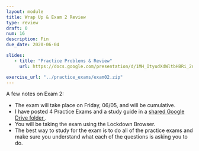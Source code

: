 ```yaml
---
layout: module
title: Wrap Up & Exam 2 Review
type: review
draft: 0
num: 16
description: Fin
due_date: 2020-06-04

slides: 
   - title: "Practice Problems & Review"
     url: https://docs.google.com/presentation/d/1MH_ItyudXdWltbHBRi_2nPhm04spHe089ir5z--3AXo/edit?usp=sharing

exercise_url: "../practice_exams/exam02.zip"
---
```


A few notes on Exam 2:
* The exam will take place on Friday, 06/05, and will be cumulative. 
* I have posted 4 Practice Exams and a study guide in a <a href="https://drive.google.com/drive/folders/1isq6SB_kPZDZjQ3sDghyIPtBGxTjt6Ac?usp=sharing" target="_blank"> shared Google Drive folder <i class="fas fa-link"></i></a>. 
* You will be taking the exam using the Lockdown Browser.
* The best way to study for the exam is to do all of the practice exams and make sure you understand what each of the questions is asking you to do.
